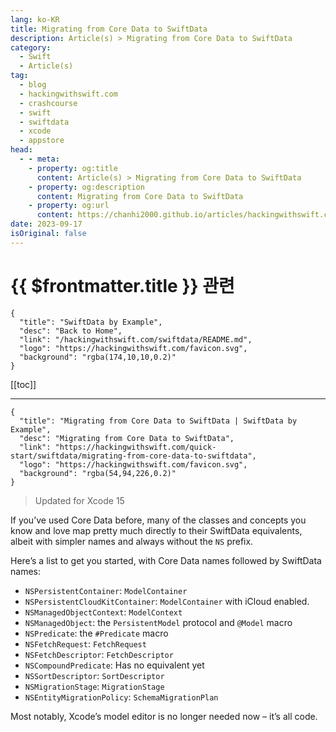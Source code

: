 ```yaml
---
lang: ko-KR
title: Migrating from Core Data to SwiftData
description: Article(s) > Migrating from Core Data to SwiftData
category:
  - Swift
  - Article(s)
tag: 
  - blog
  - hackingwithswift.com
  - crashcourse
  - swift
  - swiftdata
  - xcode
  - appstore
head:
  - - meta:
    - property: og:title
      content: Article(s) > Migrating from Core Data to SwiftData
    - property: og:description
      content: Migrating from Core Data to SwiftData
    - property: og:url
      content: https://chanhi2000.github.io/articles/hackingwithswift.com/swiftdata/migrating-from-core-data-to-swiftdata.html
date: 2023-09-17
isOriginal: false
---
```


# {{ $frontmatter.title }} 관련

```component VPCard
{
  "title": "SwiftData by Example",
  "desc": "Back to Home",
  "link": "/hackingwithswift.com/swiftdata/README.md",
  "logo": "https://hackingwithswift.com/favicon.svg",
  "background": "rgba(174,10,10,0.2)"
}
```

[[toc]]

---

```component VPCard
{
  "title": "Migrating from Core Data to SwiftData | SwiftData by Example",
  "desc": "Migrating from Core Data to SwiftData",
  "link": "https://hackingwithswift.com/quick-start/swiftdata/migrating-from-core-data-to-swiftdata", 
  "logo": "https://hackingwithswift.com/favicon.svg",
  "background": "rgba(54,94,226,0.2)"
}
```

> Updated for Xcode 15

If you’ve used Core Data before, many of the classes and concepts you know and love map pretty much directly to their SwiftData equivalents, albeit with simpler names and always without the `NS` prefix.

Here’s a list to get you started, with Core Data names followed by SwiftData names:

- `NSPersistentContainer`: `ModelContainer`
- `NSPersistentCloudKitContainer`: `ModelContainer` with iCloud enabled.
- `NSManagedObjectContext`: `ModelContext`
- `NSManagedObject`: the `PersistentModel` protocol and `@Model` macro
- `NSPredicate`: the `#Predicate` macro
- `NSFetchRequest`: `FetchRequest`
- `NSFetchDescriptor`: `FetchDescriptor`
- `NSCompoundPredicate`: Has no equivalent yet
- `NSSortDescriptor`: `SortDescriptor`
- `NSMigrationStage`: `MigrationStage`
- `NSEntityMigrationPolicy`: `SchemaMigrationPlan`

Most notably, Xcode’s model editor is no longer needed now – it’s all code.

